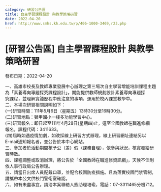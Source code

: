 ```yaml
---
category: 研習公告區
title: 自主學習課程設計 與教學策略研習
date: 2022-04-20
href: http://www.smhs.kh.edu.tw/p/406-1000-3469,r23.php
---
```


# [研習公告區] 自主學習課程設計 與教學策略研習

發布日期：2022-04-20

一、高雄市校長及教師專業發展中心辦理之第三場次自主學習增能培訓課程主題  
為「素養導向專題探究課程設計」，期能提供教師規劃設計素養導向專題探  
究課程，並理解實踐歷程中應注意的事項，運用於校內課堂教學中。  
二、本場次研習相關說明如下：  
(一)研習時間：111年5月6日（星期五）13時30分至16時30分。  
(二)研習地點：獅甲國小一樓多功能學習中心。  
(三)研習報名：即日起至111年4月28日(星期四)止，逕至全國教師在職進修網  
報名，課程代碼：3411633。  
(四)屆時如遇疫情加劇，如改採線上研習方式辦理，線上研習網址連結另以  
E-mail通知報名者，並公告於本中心網站。  
三、參加者於活動期間核予公（差）假（課務自理），依參與狀況，核實發給研  
習時數。  
四、課程調整或取消辦理，將公告於「全國教師在職進修資訊網」，天候不佳則  
依人事行政局公告辦理。  
五、請當日出席人員配戴口罩，並配合校園防疫措施。且為落實校園門禁管制，  
請攜帶本公文供校門警衛室確認。  
六、如有未盡事宜，請洽本案聯絡人熊助理培瑜，電話：07-3311465分機712。


